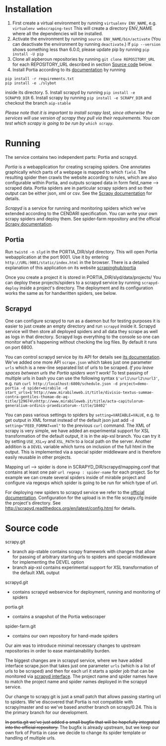 # Installation

1. First create a virtual environment by running `virtualenv ENV_NAME`, e.g. `virtualenv webscraping-test` 
This will create a directory ENV_NAME where all the dependencies will be installed. 
2. Activate the environment by running `source ENV_NAME/bin/activate` (You can deactivate the environment by running `deactivate`.) If `pip --version` shows something less than 6.0.0, please update pip by running `pip install -U pip`
3. Clone all aipberoun repositories by running `git clone REPOSITORY_URL` for each REPOSITORY_URL described in section [Source code](#source-code) below.
4. Install Portia according to its [documentation](https://github.com/scrapinghub/portia) by running 

  ```
  pip install -r requirements.txt
  pip install -e ./slybot
  ```
inside its directory.
5. Install scrapyd by running `pip install -e SCRAPYD_DIR`
6. Install scrapy by running `pip install -e SCRAPY_DIR` and checkout the branch `aip-stable`

*Please note that it is important to install scrapy last, since otherwise the services will use version of scrapy they pull via their requirements. You can test which scrapy is going to be run by `which scrapy`.*

# Running

The service contains two independent parts: Portia and scrapyd.

*Portia* is a webapplication for creating scraping spiders. One annotates graphically which parts of a webpage is mapped to which `field`. The resulting spider then crawls the website according to rules, which are also configurable within Portia, and outputs scraped data in form field_name --> scraped data. Portia spiders are in particular scrapy spiders and so their output can be either json, xml or csv. See the [Scrapy documentation](http://doc.scrapy.org/en/latest/topics/feed-exports.html) for details.

*Scrapyd* is a service for running and monitoring spiders which we've extended according to the CENDARI specification. You can write your own scrapy spiders and deploy them. See spider-farm repository and the official [Scrapy documentation](http://doc.scrapy.org/en/latest/topics/spiders.html).

## Portia

Run `twistd -n slyd` in the PORTIA_DIR/slyd directory. This will open Portia webapplication at the port 9001. Use it by entering `http://URL:9001/static/index.html` in the browser. There is a detailed explanation of this application on its website [scrapinghub/portia](https://github.com/scrapinghub/portia)

Once you create a project it is stored in PORTIA_DIR/slyd/data/projects/ You can deploy these projects/spiders to a scrapyd service by running `scrapyd-deploy` inside a project's directory. The deployment and its configuration works the same as for handwritten spiders, see below.

## Scrapyd

One can configure scrapyd to run as a daemon but for testing purposes it is easier to just create an empty directory and run `scrapyd` inside it. Scrapyd service will then store all deployed spiders and all data they scrape as well as logs in that directory. Scrapyd logs everything to the console so one can monitor what's happening without checking the log files. By default it runs on port 6800.  

You can control scrapyd service by its API for details see [its documentation](http://scrapyd.readthedocs.org/en/latest/api.html). We've added one more API `scrape.json` which takes just one parameter `urls` which is a new-line  separated list of urls to be scraped. *If you leave spaces between urls the Portia spiders won't work!* To test passing of multiple urls in bash you can use the following syntax `$'url1\nurl2\nurl3'`, e.g. run `curl http://localhost:6800/schedule.json -d project=demo-portia -d spider=mirabile -d start_urls=$'http://www.mirabileweb.it/title/divisio-textus-summae-contra-gentiles-thomae-de-aq-title/129674\nhttp://www.mirabileweb.it/title/acta-capitulorum-generalium-ordinis-praedicatorum--title/18402'`

You can pass various settings to spiders by `setting=VARIABLE=VALUE`, e.g. to get output in XML format instead of the default json just add `-d setting="FEED_FORMAT=xml"` to the previous `curl` command. The XML of scrapy is very simple, we have added an experimental support for XSL transformation of the default output, it is in the aip-xsl branch. You can try it by setting `USE_XSL=y` and `XSL_PATH` to a local path on the server. Another addition is a `DEVEL` variable which turns on inclusion of the full html in the output. This is implemented via a special spider middleware and is therefore easily reusable in other projects.

Mapping url --> spider is done in SCRAPYD_DIR/scrapyd/mapping.conf that contains at least one pair `url regexp : spider-name` for each project. So for example we can create several spiders inside of mirabile project and configure via regexps which spider is going to be run for which type of url.

For deploying new spiders to scrapyd service we  refer to the [official documentation](http://scrapyd.readthedocs.org/en/latest/deploy.html). Configuration for the upload is in the file scrapy.cfg inside the project's directory. See http://scrapyd.readthedocs.org/en/latest/config.html for details.

# Source code

scrapy.git 
  - branch aip-stable contains scrapy framework with changes that allow for passing of arbitrary starting urls to spiders and special middleware for implementing the DEVEL option
  - branch aip-xsl contains experimental support for XSL transformation of the default XML output

scrapyd.git 
  - contains scrapyd webservice for deployment, running and monitoring of spiders

portia.git 
  - contains a snapshot of the Portia webscraper

spider-farm.git 
  - contains our own repository for hand-made spiders

Our aim was to introduce minimal necessary changes to upstream repositories in order to ease maintainability burden. 

The biggest changes are in scrapyd service, where we have added  interface scrape.json that takes just one parameter `urls` (which is a list of urls to be scraped)  and then for each url it starts a spider job that can be monitored via [scrapyd interface](http://scrapyd.readthedocs.org/en/latest/api.html). The project name and spider names have to match the project name and spider names deployed in the scrapyd service.

Our change to scrapy.git is just a small patch that allows passing starting url to spiders. We've discovered that Portia is not compatible with scrapy/master and so we've based another branch on scrapy/0.24. This is the primary branch for our development.

~~In portia.git we've just added a small bugfix that will be hopefully integrated into the official repository.~~ The bugfix is already upstream, but we keep our own fork of Portia in case we decide to change its spider template or handling of multiple urls.
